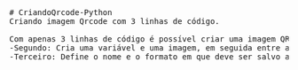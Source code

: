 <pre>
# CriandoQrcode-Python
Criando imagem Qrcode com 3 linhas de código.

Com apenas 3 linhas de código é possível criar uma imagem QRCODE e introduzir nela link, conteúdo, url de sites...                                                        -Primeiro: Importa a biblioteca
-Segundo: Cria uma variável e uma imagem, em seguida entre aspas duplas, deve ser colocado o que deve ficar por trás da imagem qrcode ao ser scaneado
-Terceiro: Define o nome e o formato em que deve ser salvo a imagem. Nesse caso salvei como arquivo PNG
</pre>

